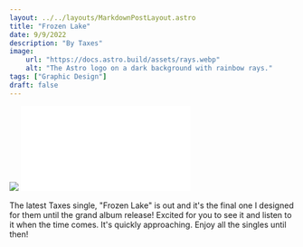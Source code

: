 ```yaml
---
layout: ../../layouts/MarkdownPostLayout.astro
title: "Frozen Lake"
date: 9/9/2022
description: "By Taxes"
image:
    url: "https://docs.astro.build/assets/rays.webp"
    alt: "The Astro logo on a dark background with rainbow rays."
tags: ["Graphic Design"]
draft: false
---
```


<img class="blog-post-image-md" src="https://res.cloudinary.com/dzv7ytxjh/image/upload/v1739405814/631eee5df39f26f69118ae67_TAXES_Single_Frozen-Lake_150ppi_xffz1r.png">

<iframe allowfullscreen="true" frameborder="0" scrolling="no" src="//cdn.embedly.com/widgets/media.html?src=https%3A%2F%2Fopen.spotify.com%2Fembed%2Ftrack%2F1UXYe2i7ZzLI05svM3iDpp%3Futm_source%3Doembed&display_name=Spotify&url=https%3A%2F%2Fopen.spotify.com%2Ftrack%2F1UXYe2i7ZzLI05svM3iDpp&image=https%3A%2F%2Fi.scdn.co%2Fimage%2Fab67616d00001e024ef4da5ec1686274ac5c6f82&key=96f1f04c5f4143bcb0f2e68c87d65feb&type=text%2Fhtml&schema=spotify" title="Frozen Lake"></iframe></div></figure>

The latest Taxes single, "Frozen Lake" is out and it's the final one I designed for them until the grand album release! Excited for you to see it and listen to it when the time comes. It's quickly approaching. Enjoy all the singles until then!

